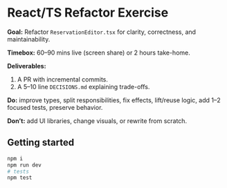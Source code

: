 # React/TS Refactor Exercise


**Goal:** Refactor `ReservationEditor.tsx` for clarity, correctness, and maintainability.


**Timebox:** 60–90 mins live (screen share) or 2 hours take-home.


**Deliverables:**
1. A PR with incremental commits.
2. A 5–10 line `DECISIONS.md` explaining trade-offs.


**Do:** improve types, split responsibilities, fix effects, lift/reuse logic, add 1–2 focused tests, preserve behavior.


**Don’t:** add UI libraries, change visuals, or rewrite from scratch.


## Getting started
```bash
npm i
npm run dev
# tests
npm test